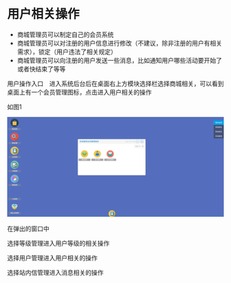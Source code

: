 # 用户相关操作

* 商城管理员可以制定自己的会员系统
* 商城管理员可以对注册的用户信息进行修改（不建议，除非注册的用户有相关需求），锁定（用户违法了相关规定）
* 商城管理员可以向注册的用户发送一些消息，比如通知用户哪些活动要开始了或者快结束了等等

用户操作入口　进入系统后台后在桌面右上方模块选择栏选择商城相关，可以看到桌面上有一个会员管理图标，点击进入用户相关的操作

如图1

![](../Image/用户/用户操作入口.png)

在弹出的窗口中

选择等级管理进入用户等级的相关操作

选择用户管理进入用户相关的操作

选择站内信管理进入消息相关的操作
